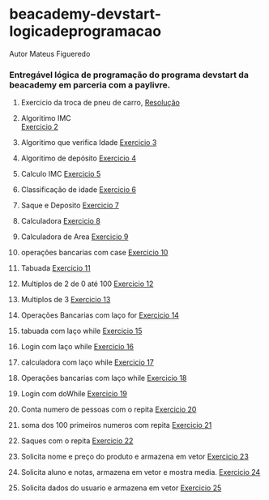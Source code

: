 # beacademy-devstart-logicadeprogramacao
Autor Mateus Figueredo 

### Entregável lógica de programação do programa devstart da beacademy em parceria com a paylivre.

1. Exercicio da troca de pneu de carro,
<a href="https://github.com/figmateus/exercicios/exercicio1.txt">Resolução<a/><br>

2. Algoritimo IMC  
<a href="https://github.com/figmateus/exercicios/exercicio2.ALG">Exercicio 2<a/><br>

3. Algoritimo que verifica Idade
<a href="https://github.com/figmateus/exercicios/exercicio3.ALG">Exercicio 3<a/><br>

4. Algoritimo de depósito
<a href="https://github.com/figmateus/exercicios/exercicio4.ALG">Exercicio 4<a/><br>

5. Calculo IMC
<a href="https://github.com/figmateus/exercicios/exercicio5.ALG">Exercicio 5<a/><br>

6. Classificação de idade
<a href="https://github.com/figmateus/exercicios/exercicio6.ALG">Exercicio 6<a/><br>

7. Saque e Deposito
<a href="https://github.com/figmateus/exercicios/exercicio7.ALG">Exercicio 7<a/><br>
8. Calculadora
<a href="https://github.com/figmateus/exercicios/exercicio8.ALG">Exercicio 8<a/><br>
9. Calculadora de Area
<a href="https://github.com/figmateus/exercicios/exercicio9.ALG">Exercicio 9<a/><br>
10. operações bancarias com case
<a href="https://github.com/figmateus/exercicios/exercicio10.ALG">Exercicio 10<a/><br>
11. Tabuada
<a href="https://github.com/figmateus/exercicios/exercicio11.ALG">Exercicio 11<a/><br>
12. Multiplos de 2 de 0 até 100
<a href="https://github.com/figmateus/exercicios/exercicio12.ALG">Exercicio 12<a/><br>
13. Multiplos de 3 
<a href="https://github.com/figmateus/exercicios/exercicio13.ALG">Exercicio 13<a/><br>
14. Operações Bancarias com laço for
<a href="https://github.com/figmateus/exercicios/exercicio14.ALG">Exercicio 14<a/><br>
15. tabuada com laço while
<a href="https://github.com/figmateus/exercicios/exercicio15.ALG">Exercicio 15<a/><br>
16. Login com laço while
<a href="https://github.com/figmateus/exercicios/exercicio16.ALG">Exercicio 16<a/><br>
17. calculadora com laço while
<a href="https://github.com/figmateus/exercicios/exercicio17.ALG">Exercicio 17<a/><br>
18. Operações bancarias com laço while
<a href="https://github.com/figmateus/exercicios/exercicio18.ALG">Exercicio 18<a/><br>
19. Login com doWhile
<a href="https://github.com/figmateus/exercicios/exercicio19.ALG">Exercicio 19<a/><br>
20. Conta numero de pessoas com o repita
<a href="https://github.com/figmateus/exercicios/exercicio20.ALG">Exercicio 20<a/><br>
21. soma dos 100 primeiros numeros com repita
<a href="https://github.com/figmateus/exercicios/exercicio21.ALG">Exercicio 21<a/><br>
22. Saques com o repita
<a href="https://github.com/figmateus/exercicios/exercicio22.ALG">Exercicio 22<a/><br>
23. Solicita nome e preço do produto e armazena em vetor
<a href="https://github.com/figmateus/exercicios/exercicio23.ALG">Exercicio 23<a/><br>
24. Solicita aluno e notas, armazena em vetor e mostra media.
<a href="https://github.com/figmateus/exercicios/exercicio24.ALG">Exercicio 24<a/><br>
25. Solicita dados do usuario e armazena em vetor
<a href="https://github.com/figmateus/exercicios/exercicio25.ALG">Exercicio 25<a/><br>


